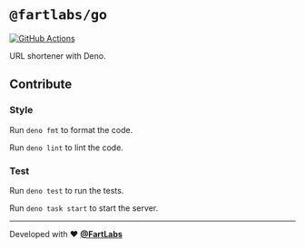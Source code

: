# `@fartlabs/go`

[![GitHub Actions](https://github.com/FartLabs/go/actions/workflows/check.yaml/badge.svg)](https://github.com/FartLabs/go/actions/workflows/check.yaml)

URL shortener with Deno.

## Contribute

### Style

Run `deno fmt` to format the code.

Run `deno lint` to lint the code.

### Test

Run `deno test` to run the tests.

Run `deno task start` to start the server.

---

Developed with ❤️ [**@FartLabs**](https://github.com/FartLabs)
